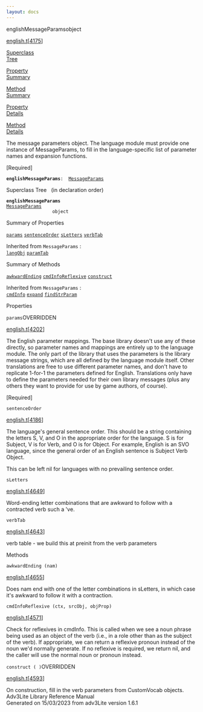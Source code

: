 ```yaml
---
layout: docs
---
```

<span class="title">englishMessageParams</span><span class="type">object</span>

[english.t](../file/english.t.html)\[[4175](../source/english.t.html#4175)\]

[Superclass  
Tree](#_SuperClassTree_)

[Property  
Summary](#_PropSummary_)

[Method  
Summary](#_MethodSummary_)

[Property  
Details](#_Properties_)

[Method  
Details](#_Methods_)



The message parameters object. The language module must provide one
instance of MessageParams, to fill in the language-specific list of
parameter names and expansion functions.

\[Required\]

**`englishMessageParams`**` :   `[`MessageParams`](../object/MessageParams.html)



<span id="_SuperClassTree_"></span>



<span class="hdln">Superclass Tree</span>   (in declaration order)



**`englishMessageParams`**  
[`MessageParams`](../object/MessageParams.html)  
`                 object`  
<span id="_PropSummary_"></span>



<span class="hdln">Summary of Properties</span>  



[`params`](#params) [`sentenceOrder`](#sentenceOrder) [`sLetters`](#sLetters) [`verbTab`](#verbTab)

Inherited from `MessageParams` :  
[`langObj`](../object/MessageParams.html#langObj) [`paramTab`](../object/MessageParams.html#paramTab)

<span id="_MethodSummary_"></span>



<span class="hdln">Summary of Methods</span>  



[`awkwardEnding`](#awkwardEnding) [`cmdInfoReflexive`](#cmdInfoReflexive) [`construct`](#construct)

Inherited from `MessageParams` :  
[`cmdInfo`](../object/MessageParams.html#cmdInfo) [`expand`](../object/MessageParams.html#expand) [`findStrParam`](../object/MessageParams.html#findStrParam)

<span id="_Properties_"></span>



<span class="hdln">Properties</span>  



<span id="params"></span>

`params`<span class="rem">OVERRIDDEN</span>

[english.t](../file/english.t.html)\[[4202](../source/english.t.html#4202)\]



The English parameter mappings. The base library doesn't use any of
these directly, so parameter names and mappings are entirely up to the
language module. The only part of the library that uses the parameters
is the library message strings, which are all defined by the language
module itself. Other translations are free to use different parameter
names, and don't have to replicate 1-for-1 the parameters defined for
English. Translations only have to define the parameters needed for
their own library messages (plus any others they want to provide for use
by game authors, of course).

\[Required\]



<span id="sentenceOrder"></span>

`sentenceOrder`

[english.t](../file/english.t.html)\[[4186](../source/english.t.html#4186)\]



The language's general sentence order. This should be a string
containing the letters S, V, and O in the appropriate order for the
language. S is for Subject, V is for Verb, and O is for Object. For
example, English is an SVO language, since the general order of an
English sentence is Subject Verb Object.

This can be left nil for languages with no prevailing sentence order.



<span id="sLetters"></span>

`sLetters`

[english.t](../file/english.t.html)\[[4649](../source/english.t.html#4649)\]



Word-ending letter combinations that are awkward to follow with a
contracted verb such a 've.



<span id="verbTab"></span>

`verbTab`

[english.t](../file/english.t.html)\[[4643](../source/english.t.html#4643)\]



verb table - we build this at preinit from the verb parameters



<span id="_Methods_"></span>



<span class="hdln">Methods</span>  



<span id="awkwardEnding"></span>

`awkwardEnding (nam)`

[english.t](../file/english.t.html)\[[4655](../source/english.t.html#4655)\]



Does nam end with one of the letter combinations in sLetters, in which
case it's awkward to follow it with a contraction.



<span id="cmdInfoReflexive"></span>

`cmdInfoReflexive (ctx, srcObj, objProp)`

[english.t](../file/english.t.html)\[[4571](../source/english.t.html#4571)\]



Check for reflexives in cmdInfo. This is called when we see a noun
phrase being used as an object of the verb (i.e., in a role other than
as the subject of the verb). If appropriate, we can return a reflexive
pronoun instead of the noun we'd normally generate. If no reflexive is
required, we return nil, and the caller will use the normal noun or
pronoun instead.



<span id="construct"></span>

`construct ( )`<span class="rem">OVERRIDDEN</span>

[english.t](../file/english.t.html)\[[4593](../source/english.t.html#4593)\]



On construction, fill in the verb parameters from CustomVocab objects.
Adv3Lite Library Reference Manual  
Generated on 15/03/2023 from adv3Lite version 1.6.1


